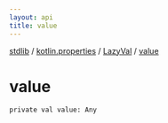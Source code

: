```yaml
---
layout: api
title: value
---
```

[stdlib](../../index.html) / [kotlin.properties](../index.html) / [LazyVal](index.html) / [value](value.html)

# value

```
private val value: Any
```
